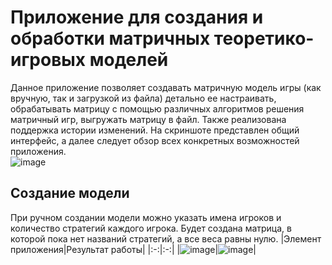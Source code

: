 # Приложение для создания и обработки матричных теоретико-игровых моделей
Данное приложение позволяет создавать матричную модель игры (как вручную, так и загрузкой из файла) детально ее настраивать, обрабатывать матрицу с помощью различных алгоритмов решения матричный игр, выгружать матрицу в файл. Также реализована поддержка истории изменений. На скриншоте представлен общий интерфейс, а далее следует обзор всех конкретных возможностей приложения.\
![image](http://letopis.mpei.ru/static/img/res/f8/s81/15f3f90c-fa02-11e8-b512-3e4f8d28a920.jpg)
## Создание модели
При ручном создании модели можно указать имена игроков и количество стратегий каждого игрока. Будет создана матрица, в которой пока нет названий стратегий, а все веса равны нулю.
|Элемент приложения|Результат работы|
|:-:|:-:|
|![image](http://letopis.mpei.ru/static/img/res/f8/s81/15f3f90c-fa02-11e8-b512-3e4f8d28a920.jpg)|![image](http://letopis.mpei.ru/static/img/res/f8/s81/15f3f90c-fa02-11e8-b512-3e4f8d28a920.jpg)|
